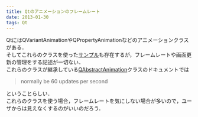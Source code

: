```yaml
---
title: Qtのアニメーションのフレームレート
date: 2013-01-30
tags: Qt
---
```


QtにはQVariantAnimationやQPropertyAnimationなどのアニメーションクラスがある．<br />
そしてこれらのクラスを使った[サンプル](http://qt-project.org/doc/qt-5.0/qtwidgets/animation-animatedtiles.html)も存在するが，フレームレートや画面更新の管理をする記述が一切ない．<br />
これらのクラスが継承している[QAbstractAnimation](http://doc-snapshot.qt-project.org/5.0/qtcore/qabstractanimation.html)クラスのドキュメントでは

> normally be 60 updates per second
> 

ということらしい．<br />
これらのクラスを使う場合，フレームレートを気にしない場合が多いので，ユーザからは見えなくするのがいいのだろう．

